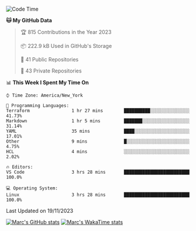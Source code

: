 <!--START_SECTION:waka-->
![Code Time](http://img.shields.io/badge/Code%20Time-231%20hrs%2014%20mins-blue)

**🐱 My GitHub Data** 

> 🏆 815 Contributions in the Year 2023
 > 
> 📦 222.9 kB Used in GitHub's Storage 
 > 
> 📜 41 Public Repositories 
 > 
> 🔑 43 Private Repositories  
 > 
📊 **This Week I Spent My Time On** 

```text
⌚︎ Time Zone: America/New_York

💬 Programming Languages: 
Terraform                1 hr 27 mins        ██████████░░░░░░░░░░░░░░░   41.73% 
Markdown                 1 hr 5 mins         ███████░░░░░░░░░░░░░░░░░░   31.14% 
YAML                     35 mins             ████░░░░░░░░░░░░░░░░░░░░░   17.01% 
Other                    9 mins              █░░░░░░░░░░░░░░░░░░░░░░░░   4.75% 
HCL                      4 mins              ░░░░░░░░░░░░░░░░░░░░░░░░░   2.02%

🔥 Editors: 
VS Code                  3 hrs 28 mins       █████████████████████████   100.0%

💻 Operating System: 
Linux                    3 hrs 28 mins       █████████████████████████   100.0%

```


 Last Updated on 19/11/2023
<!--END_SECTION:waka-->
[![Marc's GitHub stats](https://github-readme-stats.vercel.app/api?username=marc-leblanc&theme=algolia)](https://github.com/anuraghazra/github-readme-stats)
[![Marc's WakaTime stats](https://github-readme-stats.vercel.app/api/wakatime?username=marcleblanc)](https://github.com/anuraghazra/github-readme-stats)

